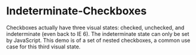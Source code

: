 Indeterminate-Checkboxes
========================

Checkboxes actually have three visual states: checked, unchecked, and indeterminate (even back to IE 6). The indeterminate state can only be set by JavaScript. This demo is of a set of nested checkboxes, a common use case for this third visual state.